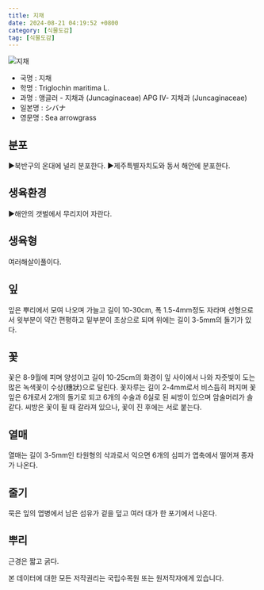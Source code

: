 ```yaml
---
title: 지채
date: 2024-08-21 04:19:52 +0800
category: [식물도감]
tag: [식물도감]
---
```




![지채](/fileUpload/plants/basic/Juncaginaceae/Triglochin/11954/1_th2.JPG)
- 국명 : 지채
- 학명 : Triglochin maritima L.
- 과명 : 앵글러 - 지채과 (Juncaginaceae) APG Ⅳ- 지채과 (Juncaginaceae)
- 일본명 : シバナ
- 영문명 : Sea arrowgrass


## 분포
▶북반구의 온대에 널리 분포한다.▶제주특별자치도와 동서 해안에 분포한다.
## 생육환경
▶해안의 갯벌에서 무리지어 자란다.
## 생육형
여러해살이풀이다.
## 잎
잎은 뿌리에서 모여 나오며 가늘고 길이 10-30cm, 폭 1.5-4mm정도 자라며 선형으로서 윗부분이 약간 편평하고 밑부분이 초상으로 되며 위에는 길이 3-5mm의 돌기가 있다.
## 꽃
꽃은 8-9월에 피며 양성이고 길이 10-25cm의 화경이 잎 사이에서 나와 자줏빛이 도는 많은 녹색꽃이 수상(穗狀)으로 달린다. 꽃자루는 길이 2-4mm로서 비스듬히 퍼지며 꽃잎은 6개로서 2개의 돌기로 되고 6개의 수술과 6실로 된 씨방이 있으며 암술머리가 솔같다. 씨방은 꽃이 필 때 갈라져 있으나, 꽃이 진 후에는 서로 붙는다.
## 열매
열매는 길이 3-5mm인 타원형의 삭과로서 익으면 6개의 심피가 엽축에서 떨어져 종자가 나온다.
## 줄기
묵은 잎의 엽병에서 남은 섬유가 겉을 덮고 여러 대가 한 포기에서 나온다.
## 뿌리
근경은 짧고 굵다.






본 데이터에 대한 모든 저작권리는 국립수목원 또는 원저작자에게 있습니다.
